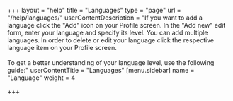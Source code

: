+++
layout = "help"
title = "Languages"
type = "page"
url = "/help/languages/"
userContentDescription = "If you want to add a language click the \"Add\" icon on your Profile screen. In the \"Add new\" edit form, enter your language and specify its level. You can add multiple languages. In order to delete or edit your language click the respective language item on your Profile screen.<br><br>To get a better understanding of your language level, use the following guide:"
userContentTitle = "Languages"
[menu.sidebar]
name = "Language"
weight = 4

+++
